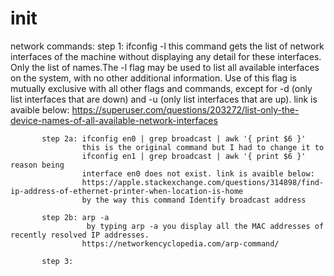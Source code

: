 # init

network commands:
           step 1: ifconfig -l
                   this command gets the list of network interfaces of the machine
                   without displaying any detail for these interfaces.
                   Only the list of names.The -l flag may be used to list all available 
                   interfaces on the system, with no other additional information.
                   Use of this flag is mutually exclusive with all other flags
                   and commands, except for -d (only list interfaces that are down) 
                   and -u (only list interfaces that are up). link is avaible below:
                   https://superuser.com/questions/203272/list-only-the-device-names-of-all-available-network-interfaces
                  
           step 2a: ifconfig en0 | grep broadcast | awk '{ print $6 }' 
                    this is the original command but I had to change it to 
                    ifconfig en1 | grep broadcast | awk '{ print $6 }' reason being
                    interface en0 does not exist. link is avaible below:
                    https://apple.stackexchange.com/questions/314898/find-ip-address-of-ethernet-printer-when-location-is-home
                    by the way this command Identify broadcast address
                  
           step 2b: arp -a
                     by typing arp -a you display all the MAC addresses of recently resolved IP addresses.
                    https://networkencyclopedia.com/arp-command/
                    
           step 3:
